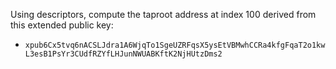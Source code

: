 Using descriptors, compute the taproot address at index 100 derived from this extended public key:
  - `xpub6Cx5tvq6nACSLJdra1A6WjqTo1SgeUZRFqsX5ysEtVBMwhCCRa4kfgFqaT2o1kwL3esB1PsYr3CUdfRZYfLHJunNWUABKftK2NjHUtzDms2`
